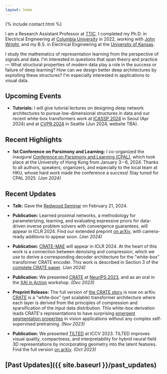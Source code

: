 ```yaml
---
layout: home
---
```


{% include contact.html %}

I am a Research Assistant Professor at [TTIC](https://ttic.edu). I completed
my Ph.D. in Electrical Engineering at [Columbia
University](https://ee.columbia.edu) in 2022, working with [John
Wright](http://www.columbia.edu/~jw2966/), and my B.S. in Electrical
Engineering at the [University of Kansas](https://eecs.ku.edu).

I study the mathematics of representation learning from the
perspective of signals and data. I'm interested in questions that span theory
and practice &mdash; What structural properties of modern data play a role in the
success or failure of deep learning? How can we design better deep
architectures by exploiting these structures? I'm especially interested in
applications to visual data.

## Upcoming Events

- **Tutorials:** I will give tutorial lectures on designing deep
  network architectures to pursue low-dimensional structures in data and our
  recent white-box transformers work at [ICASSP
  2024](https://cmsworkshops.com/ICASSP2024/tutorials.php#tut25) in Seoul (Apr 2024) and at [CVPR 2024]() in Seattle (Jun 2024, website TBA).


## Recent Highlights

- **1st Conference on Parsimony and Learning:** I co-organized the inaugural [Conference on
  Parsimony and Learning (CPAL)](https://cpal.cc), which took place at the
  University of Hong Kong from January 3--6, 2024. Thanks to all authors,
  speakers, organizers, and especially to the local team at HKU, whose hard
  work made the conference a success! Stay tuned for CPAL 2025. _(Jan 2024)_

## Recent Updates

- **Talk:** Gave the [Redwood
  Seminar](https://redwood.berkeley.edu/seminars/sam-buchanan-feb-2024/) on
  February 21, 2024.

- **Publication:** Learned proximal networks, a methodology for
  parameterizing, learning, and evaluating expressive priors for data-driven inverse
  problem solvers with convergence guarantees, will appear in ICLR 2024.
  Find our extended preprint [on arXiv](https://arxiv.org/abs/2310.14344), with
  camera-ready additions to appear soon. _(Jan 2024)_

- **Publication:** [CRATE-MAE](https://ma-lab-berkeley.github.io/CRATE/) will
  appear in ICLR 2024. At the heart of this work is a connection between
  denoising and compression, which we use to derive a corresponding decoder
  architecture for the "white-box" transformer CRATE encoder. This work is
  described in Section 3 of the [complete CRATE
  paper](https://arxiv.org/abs/2311.13110). _(Jan 2024)_

- **Publication:** We presented [CRATE](https://ma-lab-berkeley.github.io/CRATE/) at [NeurIPS
  2023](https://neurips.cc/virtual/2023/poster/71567), and as an oral in the
  [XAI in Action](https://neurips.cc/virtual/2023/75163) workshop. _(Dec 2023)_

- **Preprint Release:** The full version of [the CRATE
  story](http://arxiv.org/abs/2311.13110) is now on arXiv.
  [CRATE](https://ma-lab-berkeley.github.io/CRATE/) is a "white-box" (yet
  scalable) transformer architecture where each layer is derived from the
  principles of compression and sparsification of the input data distribution.
  This white-box derivation leads CRATE's representations to have surprising
  [emergent segmentation properties](https://arxiv.org/abs/2308.16271) in
  vision applications without any complex self-supervised pretraining. _(Nov 2023)_

- **Publication:** We presented [TILTED](https://brentyi.github.io/tilted/) at
  ICCV 2023. TILTED improves visual quality, compactness, and interpretability
  for hybrid neural field 3D representations by incorporating geometry into the
  latent features. Find the full version [on arXiv](https://arxiv.org/abs/2308.15461). _(Oct 2023)_

## [Past Updates]({{ site.baseurl }}/past_updates)
